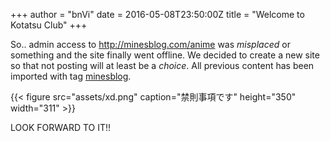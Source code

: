 +++
author = "bnVi"
date = 2016-05-08T23:50:00Z
title = "Welcome to Kotatsu Club"
+++

So.. admin access to http://minesblog.com/anime was _misplaced_ or something and the site finally went offline. We decided to create a new site so that not posting will at least be a _choice_. All previous content has been imported with tag [minesblog](/tags/minesblog/).


{{< figure src="assets/xd.png" caption="禁則事項です" height="350" width="311" >}}

<!--more-->

LOOK FORWARD TO IT!!
